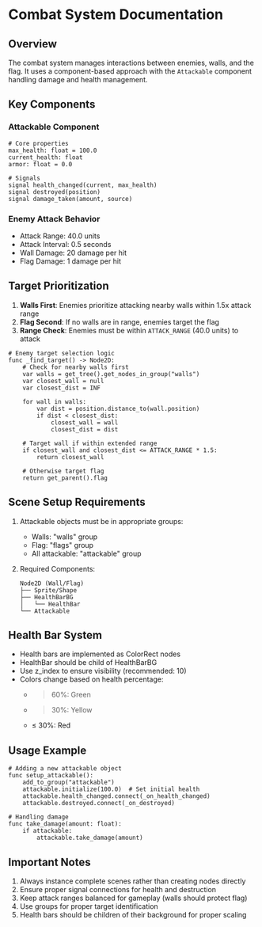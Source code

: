 # Combat System Documentation

## Overview
The combat system manages interactions between enemies, walls, and the flag. It uses a component-based approach with the `Attackable` component handling damage and health management.

## Key Components

### Attackable Component
```gdscript
# Core properties
max_health: float = 100.0
current_health: float
armor: float = 0.0

# Signals
signal health_changed(current, max_health)
signal destroyed(position)
signal damage_taken(amount, source)
```

### Enemy Attack Behavior
- Attack Range: 40.0 units
- Attack Interval: 0.5 seconds
- Wall Damage: 20 damage per hit
- Flag Damage: 1 damage per hit

## Target Prioritization
1. **Walls First**: Enemies prioritize attacking nearby walls within 1.5x attack range
2. **Flag Second**: If no walls are in range, enemies target the flag
3. **Range Check**: Enemies must be within `ATTACK_RANGE` (40.0 units) to attack

```gdscript
# Enemy target selection logic
func _find_target() -> Node2D:
    # Check for nearby walls first
    var walls = get_tree().get_nodes_in_group("walls")
    var closest_wall = null
    var closest_dist = INF
    
    for wall in walls:
        var dist = position.distance_to(wall.position)
        if dist < closest_dist:
            closest_wall = wall
            closest_dist = dist
    
    # Target wall if within extended range
    if closest_wall and closest_dist <= ATTACK_RANGE * 1.5:
        return closest_wall
    
    # Otherwise target flag
    return get_parent().flag
```

## Scene Setup Requirements
1. Attackable objects must be in appropriate groups:
   - Walls: "walls" group
   - Flag: "flags" group
   - All attackable: "attackable" group

2. Required Components:
   ```
   Node2D (Wall/Flag)
   ├── Sprite/Shape
   ├── HealthBarBG
   │   └── HealthBar
   └── Attackable
   ```

## Health Bar System
- Health bars are implemented as ColorRect nodes
- HealthBar should be child of HealthBarBG
- Use z_index to ensure visibility (recommended: 10)
- Colors change based on health percentage:
  - > 60%: Green
  - > 30%: Yellow
  - ≤ 30%: Red

## Usage Example
```gdscript
# Adding a new attackable object
func setup_attackable():
    add_to_group("attackable")
    attackable.initialize(100.0)  # Set initial health
    attackable.health_changed.connect(_on_health_changed)
    attackable.destroyed.connect(_on_destroyed)

# Handling damage
func take_damage(amount: float):
    if attackable:
        attackable.take_damage(amount)
```

## Important Notes
1. Always instance complete scenes rather than creating nodes directly
2. Ensure proper signal connections for health and destruction
3. Keep attack ranges balanced for gameplay (walls should protect flag)
4. Use groups for proper target identification
5. Health bars should be children of their background for proper scaling 